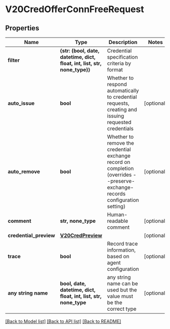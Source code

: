 # V20CredOfferConnFreeRequest


## Properties
Name | Type | Description | Notes
------------ | ------------- | ------------- | -------------
**filter** | **{str: (bool, date, datetime, dict, float, int, list, str, none_type)}** | Credential specification criteria by format | 
**auto_issue** | **bool** | Whether to respond automatically to credential requests, creating and issuing requested credentials | [optional] 
**auto_remove** | **bool** | Whether to remove the credential exchange record on completion (overrides --preserve-exchange-records configuration setting) | [optional] 
**comment** | **str, none_type** | Human-readable comment | [optional] 
**credential_preview** | [**V20CredPreview**](V20CredPreview.md) |  | [optional] 
**trace** | **bool** | Record trace information, based on agent configuration | [optional] 
**any string name** | **bool, date, datetime, dict, float, int, list, str, none_type** | any string name can be used but the value must be the correct type | [optional]

[[Back to Model list]](../README.md#documentation-for-models) [[Back to API list]](../README.md#documentation-for-api-endpoints) [[Back to README]](../README.md)


